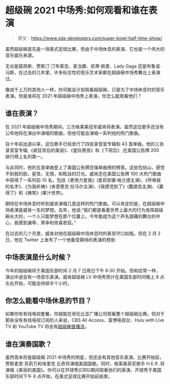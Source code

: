 # 超级碗 2021 中场秀:如何观看和谁在表演

> 原文：<https://www.xda-developers.com/super-bowl-half-time-show/>

虽然超级碗首先是一场美式足球比赛，但由于中场休息的表演，它也是一个伟大的音乐娱乐来源。

无论是碧昂斯、贾斯汀·汀布莱克、麦当娜、凯蒂·佩里、Lady Gaga 还是布鲁诺·马斯，在过去的几年里，许多标志性的音乐艺术家都在超级碗中场秀舞台上表演过。

像成千上万的其他人一样，你可能会计划观看超级碗，只是为了中场休息时的音乐表演。但是谁将在 2021 年超级碗中场秀上表演，你怎么能观看他们？

## 谁在表演？

在 2021 年超级碗中场秀期间，三次格莱美冠军威肯将表演。虽然这位歌手还没有公布他将在演出中演唱的歌曲，但他可能会演唱一系列他的热门歌曲。

自十年前出道以来，这位歌手已经发行了四张录音室专辑和 43 首单曲。他的三张录音室专辑,《疯狂背后的美丽》、《星际男孩》和《下班后》,在美国公告牌 200 排行榜上名列第一。

与此同时，他的五首单曲登上了美国公告牌百强单曲榜的榜首。这些包括山，感觉不到我的脸，星孩，无情，和眩目的灯光。威肯还在美国公告牌 100 大热门歌曲中获得了一系列前 10 名，包括《更用力爱我》(爱莉安娜·格兰德主演)、《呼唤我的名字》、《为我祈祷》(肯德里克·拉马尔主演)、《我感觉到了》(蠢朋克主演)、《赢得了》和《微笑》(果汁世界)。

期待在中场休息时听到威肯演唱几首这样的热门歌曲。可以肯定的是，在超级碗中场表演是威肯一生的梦想。去年，他说:“我们都是看着世界上最大的行为发挥超级碗长大的，一个人只能梦想在那个位置上。今年能成为这个声名狼藉的舞台的中心，我感到谦卑、荣幸和欣喜若狂。”

在过去的几个月里，威肯对他在超级碗中场休息时的表现守口如瓶。但在 2 月 2 日，他在 Twitter 上发布了一个他备受期待的表演的预告:

## 中场表演是什么时候？

今年的超级碗将于美国东部时间 2 月 7 日周日下午 6:30 开始。但和往常一样，演出中途会有一场音乐表演。威肯超级碗 LV 中场秀预计在美国东部时间晚上 8 点左右开始，可能会持续半个小时。

## 你怎么能看中场休息的节目？

如果你有有线电视套餐，你就能在哥伦比亚广播公司观看整个超级碗比赛。但对于那些没有有线电视订阅的人来说，CBS All Access、富博电视台、Hulu with Live TV 和 YouTube TV 将会有[超级碗直播流](http://www.xda-developers.com/how-to-stream-the-super-bowl-lv)。

## 谁在演奏国歌？

虽然周末将是超级碗 2021 中场秀的明星，但还会有其他音乐表演。比赛开始前，贾斯麦恩·苏莉万和埃里克·丘奇将演唱美国国歌。同时，格莱美获奖歌手 H.E.R .将演唱《美丽的美国》。你可以在开球秀(CBS)期间观看他们的表演，开球秀于美国东部时间下午 6 点开始，在美式足球比赛开始前结束。